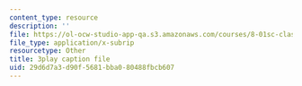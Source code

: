```yaml
---
content_type: resource
description: ''
file: https://ol-ocw-studio-app-qa.s3.amazonaws.com/courses/8-01sc-classical-mechanics-fall-2016/29d6d7a3d90f5681bba080488fbcb607_4ZnijNan49U.vtt
file_type: application/x-subrip
resourcetype: Other
title: 3play caption file
uid: 29d6d7a3-d90f-5681-bba0-80488fbcb607
---
```

